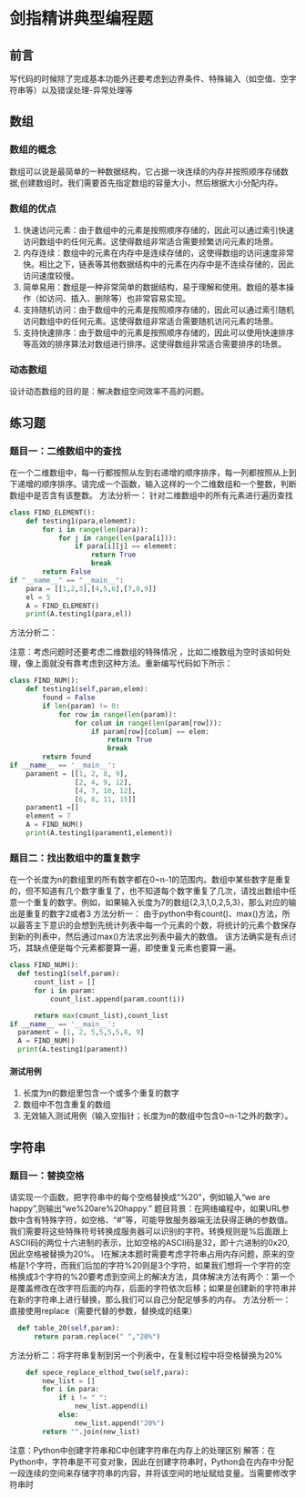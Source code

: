 # 剑指精讲典型编程题

## 前言

  写代码的时候除了完成基本功能外还要考虑到边界条件、特殊输入（如空值、空字符串等）以及错误处理-异常处理等

## 数组

### 数组的概念

  数组可以说是最简单的一种数据结构，它占据一块连续的内存并按照顺序存储数据,创建数组时。我们需要首先指定数组的容量大小，然后根据大小分配内存。

### 数组的优点

1. 快速访问元素：由于数组中的元素是按照顺序存储的，因此可以通过索引快速访问数组中的任何元素。这使得数组非常适合需要频繁访问元素的场景。
2. 内存连续：数组中的元素在内存中是连续存储的，这使得数组的访问速度非常快。相比之下，链表等其他数据结构中的元素在内存中是不连续存储的，因此访问速度较慢。
3. 简单易用：数组是一种非常简单的数据结构，易于理解和使用。数组的基本操作（如访问、插入、删除等）也非常容易实现。
4. 支持随机访问：由于数组中的元素是按照顺序存储的，因此可以通过索引随机访问数组中的任何元素。这使得数组非常适合需要随机访问元素的场景。
5. 支持快速排序：由于数组中的元素是按照顺序存储的，因此可以使用快速排序等高效的排序算法对数组进行排序。这使得数组非常适合需要排序的场景。

### 动态数组

  设计动态数组的目的是：解决数组空间效率不高的问题。

## 练习题

### 题目一：二维数组中的查找
在一个二维数组中，每一行都按照从左到右递增的顺序排序，每一列都按照从上到下递增的顺序排序。请完成一个函数，输入这样的一个二维数组和一个整数，判断数组中是否含有该整数。
方法分析一：
针对二维数组中的所有元素进行遍历查找
```python
class FIND_ELEMENT():
    def testing1(para,elememt):
        for i in range(len(para)):
            for j in range(len(para[i])):
                if para[i][j] == elememt:
                    return True
                    break
        return False
if "__name__" == "__main__":
    para = [[1,2,3],[4,5,6],[7,8,9]]
    el = 5
    A = FIND_ELEMENT()
    print(A.testing1(para,el))
```
方法分析二：

注意：考虑问题时还要考虑二维数组的特殊情况 ，比如二维数组为空时该如何处理，像上面就没有靠考虑到这种方法。重新编写代码如下所示：
```python
class FIND_NUM():
    def testing1(self,param,elem):
        found = False
        if len(param) != 0:
            for row in range(len(param)):
                for colum in range(len(param[row])):
                    if param[row][colum] == elem:
                        return True
                        break
        return found
if __name__ == '__main__':
    parament = [[1, 2, 8, 9],
                [2, 4, 9, 12],
                [4, 7, 10, 12],
                [6, 8, 11, 15]]
    parament1 =[]
    element = 7
    A = FIND_NUM()
    print(A.testing1(parament1,element))
```

### 题目二：找出数组中的重复数字
  在一个长度为n的数组里的所有数字都在0~n-1的范围内。数组中某些数字是重复的，但不知道有几个数字重复了，也不知道每个数字重复了几次，请找出数组中任意一个重复的数字。例如，如果输入长度为7的数组{2,3,1,0,2,5,3}，那么对应的输出是重复的数字2或者3
  方法分析一：
  由于python中有count()、max()方法，所以最答主下意识的会想到先统计列表中每一个元素的个数，将统计的元素个数保存到新的列表中，然后通过max()方法求出列表中最大的数值。
  该方法确实是有点讨巧，其缺点便是每个元素都要算一遍，即使重复元素也要算一遍。
  ```python
class FIND_NUM():
    def testing1(self,param):
        count_list = []
        for i in param:
            count_list.append(param.count(i))

        return max(count_list),count_list
if __name__ == '__main__':
    parament = [1, 2, 5,5,5,5,8, 9]
    A = FIND_NUM()
    print(A.testing1(parament))
```
#### 测试用例
1. 长度为n的数组里包含一个或多个重复的数字
2. 数组中不包含重复的数组
3. 无效输入测试用例（输入空指针；长度为n的数组中包含0~n-1之外的数字）。
## 字符串
### 题目一：替换空格
  请实现一个函数，把字符串中的每个空格替换成“%20”，例如输入“we are happy”,则输出“we%20are%20happy.”
  题目背景：在网络编程中，如果URL参数中含有特殊字符，如空格、“#”等，可能导致服务器端无法获得正确的参数值。我们需要将这些特殊符号转换成服务器可以识别的字符。转换规则是%后面跟上ASCII码的两位十六进制的表示，比如空格的ASCII码是32，即十六进制的0x20,因此空格被替换为20%。
 I在解决本题时需要考虑字符串占用内存问题，原来的空格是1个字符，而我们后加的字符%20则是3个字符，如果我们想将一个字符的空格换成3个字符的%20要考虑到空间上的解决方法，具体解决方法有两个：第一个是覆盖修改在改字符后面的内存，后面的字符依次后移；如果是创建新的字符串并在新的字符串上进行替换，那么我们可以自己分配足够多的内存。
  方法分析一：直接使用replace（需要代替的参数，替换成的结果）
  ```python
    def table_20(self,param):
        return param.replace(" ","20%")
```
方法分析二：将字符串复制到另一个列表中，在复制过程中将空格替换为20%
```python
    def spece_replace_elthod_two(self,para):
        new_list = []
        for i in para:
            if i != " ":
                new_list.append(i)
            else:
                new_list.append("20%")
        return "".join(new_list)
```
注意：Python中创建字符串和C中创建字符串在内存上的处理区别
  解答：在Python中，字符串是不可变对象，因此在创建字符串时，Python会在内存中分配一段连续的空间来存储字符串的内容，并将该空间的地址赋给变量。当需要修改字符串时



  
